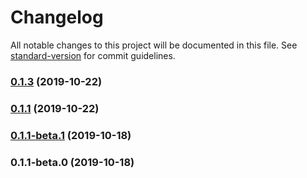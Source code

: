 # Changelog

All notable changes to this project will be documented in this file. See [standard-version](https://github.com/conventional-changelog/standard-version) for commit guidelines.

### [0.1.3](https://github.com/mwang0/quick-fetch/compare/v0.1.1...v0.1.3) (2019-10-22)



### [0.1.1](https://github.com/mwang0/quick-fetch/compare/v0.1.1-beta.1...v0.1.1) (2019-10-22)



### [0.1.1-beta.1](https://github.com/mwang0/quick-fetch/compare/v0.1.1-beta.0...v0.1.1-beta.1) (2019-10-18)



### 0.1.1-beta.0 (2019-10-18)
